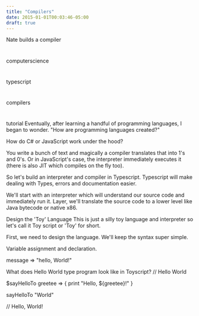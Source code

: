 ```yaml
---
title: "Compilers"
date: 2015-01-01T00:03:46-05:00
draft: true
---
```


Nate builds a compiler

#

computerscience

#

typescript

#

compilers

#

tutorial
Eventually, after learning a handful of programming languages, I began to wonder. "How are programming languages created?"

How do C# or JavaScript work under the hood?

You write a bunch of text and magically a compiler translates that into 1's and 0's. Or in JavaScript's case, the interpreter immediately executes it (there is also JIT which compiles on the fly too).

So let's build an interpreter and compiler in Typescript. Typescript will make dealing with Types, errors and documentation easier.

We'll start with an interpreter which will understand our source code and immediately run it. Layer, we'll translate the source code to a lower level like Java bytecode or native x86.

Design the 'Toy' Language
This is just a silly toy language and interpreter so let's call it Toy script or 'Toy' for short.

First, we need to design the language. We'll keep the syntax super simple.

Variable assignment and declaration.

message => "hello, World!"

What does Hello World type program look like in Toyscript?
// Hello World

$sayHelloTo greetee => {
print "Hello, ${greetee}!"
}

sayHelloTo "World"

// Hello, World!
